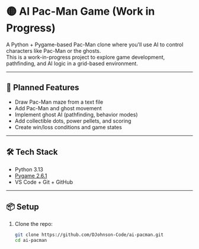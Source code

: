 # 🟡 AI Pac-Man Game (Work in Progress)

A Python + Pygame-based Pac-Man clone where you'll use AI to control characters like Pac-Man or the ghosts.  
This is a work-in-progress project to explore game development, pathfinding, and AI logic in a grid-based environment.

---

## 🚀 Planned Features
- Draw Pac-Man maze from a text file
- Add Pac-Man and ghost movement
- Implement ghost AI (pathfinding, behavior modes)
- Add collectible dots, power pellets, and scoring
- Create win/loss conditions and game states

---

## 🛠️ Tech Stack
- Python 3.13
- [Pygame 2.6.1](https://www.pygame.org/)
- VS Code + Git + GitHub

---

## 📦 Setup

1. Clone the repo:
   ```bash
   git clone https://github.com/DJohnson-Code/ai-pacman.git
   cd ai-pacman

